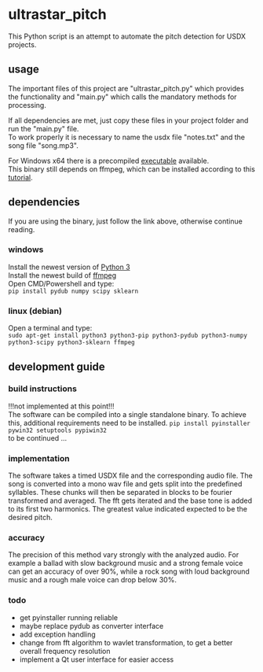# ultrastar_pitch
This Python script is an attempt to automate the pitch detection for USDX projects. 

## usage
The important files of this project are "ultrastar_pitch.py" which provides the functionality 
and "main.py" which calls the mandatory methods for processing. 

If all dependencies are met, just copy these files in your project folder and run the "main.py" file.  
To work properly it is necessary to name the usdx file "notes.txt" and the song file "song.mp3".

For Windows x64 there is a precompiled [executable](https://my.pcloud.com/publink/show?code=XZ1WuE7ZywiEsI3JbVF4j6ANeOVFY7Reft97) available.    
This binary still depends on ffmpeg, which can be installed according to this [tutorial](https://de.wikihow.com/FFmpeg-unter-Windows-installieren).

## dependencies
If you are using the binary, just follow the link above, otherwise continue reading.
### windows
Install the newest version of [Python 3](https://www.python.org/downloads/windows/)  
Install the newest build of [ffmpeg](https://ffmpeg.zeranoe.com/builds/)  
Open CMD/Powershell and type:  
`pip install pydub numpy scipy sklearn`
### linux (debian)
Open a terminal and type:  
`sudo apt-get install python3 python3-pip python3-pydub python3-numpy python3-scipy python3-sklearn ffmpeg`  


## development guide
### build instructions
!!!not implemented at this point!!!  
The software can be compiled into a single standalone binary. To achieve this, additional requirements need to be installed.
`pip install pyinstaller pywin32 setuptools pypiwin32`  
to be continued ...

### implementation
The software takes a timed USDX file and the corresponding audio file. The song is converted into a mono wav file 
and gets split into the predefined syllables. These chunks will then be separated in blocks to be fourier transformed and averaged.
The fft gets iterated and the base tone is added to its first two harmonics. The greatest value indicated expected to be the desired pitch.

### accuracy
The precision of this method vary strongly with the analyzed audio. For example a ballad with slow background music and a strong female voice
can get an accuracy of over 90%, while a rock song with loud background music and a rough male voice can drop below 30%.

### todo
* get pyinstaller running reliable
* maybe replace pydub as converter interface
* add exception handling
* change from fft algorithm to wavlet transformation, to get a better overall frequency resolution
* implement a Qt user interface for easier access





